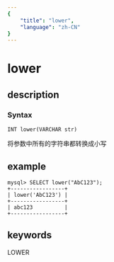 ```yaml
---
{
    "title": "lower",
    "language": "zh-CN"
}
---
```


<!-- 
Licensed to the Apache Software Foundation (ASF) under one
or more contributor license agreements.  See the NOTICE file
distributed with this work for additional information
regarding copyright ownership.  The ASF licenses this file
to you under the Apache License, Version 2.0 (the
"License"); you may not use this file except in compliance
with the License.  You may obtain a copy of the License at

  http://www.apache.org/licenses/LICENSE-2.0

Unless required by applicable law or agreed to in writing,
software distributed under the License is distributed on an
"AS IS" BASIS, WITHOUT WARRANTIES OR CONDITIONS OF ANY
KIND, either express or implied.  See the License for the
specific language governing permissions and limitations
under the License.
-->

# lower
## description
### Syntax

`INT lower(VARCHAR str)`


将参数中所有的字符串都转换成小写

## example

```
mysql> SELECT lower("AbC123");
+-----------------+
| lower('AbC123') |
+-----------------+
| abc123          |
+-----------------+
```
## keywords
LOWER
